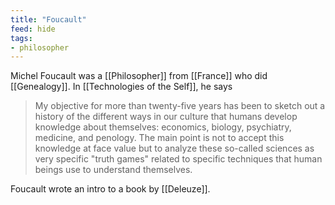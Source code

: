 ```yaml
---
title: "Foucault"
feed: hide
tags:
- philosopher
---
```


Michel Foucault was a [[Philosopher]] from [[France]] who did [[Genealogy]]. In [[Technologies of the Self]], he says 

> My objective for more than twenty-five years has been to sketch out a history of the different ways in our culture that humans develop knowledge about themselves: economics, biology, psychiatry, medicine, and penology. The main point is not to accept this knowledge at face value but to analyze these so-called sciences as very specific "truth games" related to specific techniques that human beings use to understand themselves. 


Foucault wrote an intro to a book by [[Deleuze]].